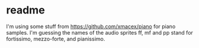 # readme

I'm using some stuff from https://github.com/xmacex/piano for piano samples. I'm guessing the names of the audio sprites ff, mf and pp stand for fortissimo, mezzo-forte, and pianissimo.
